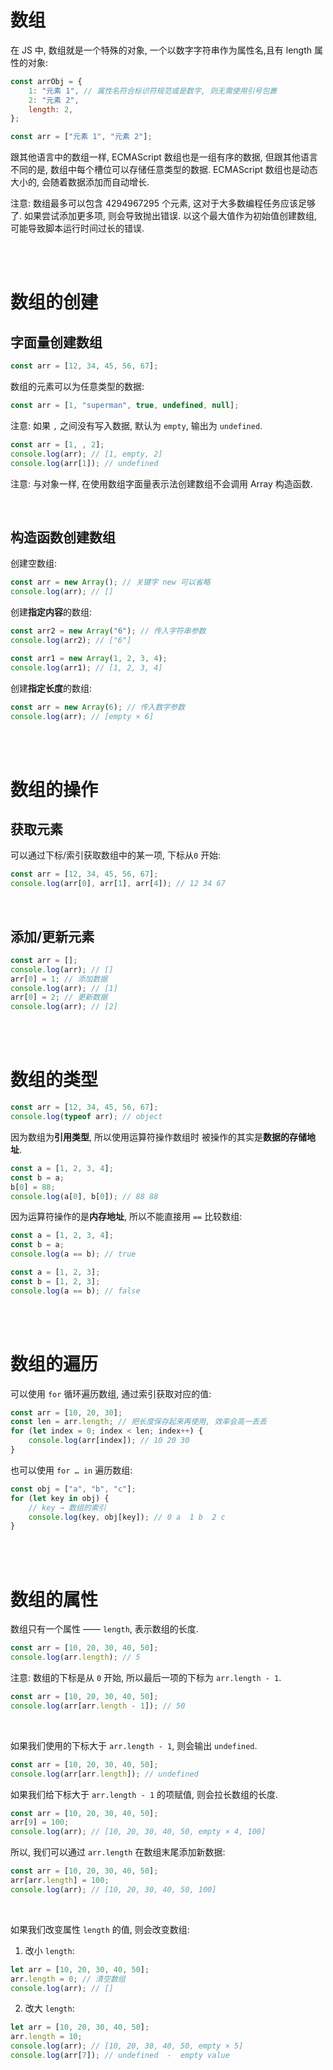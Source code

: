# 数组

在 JS 中, 数组就是一个特殊的对象, 一个以数字字符串作为属性名,且有 length 属性的对象:

```js
const arrObj = {
    1: "元素 1", // 属性名符合标识符规范或是数字, 则无需使用引号包裹
    2: "元素 2",
    length: 2,
};

const arr = ["元素 1", "元素 2"];
```

跟其他语言中的数组一样, ECMAScript 数组也是一组有序的数据, 但跟其他语言不同的是, 数组中每个槽位可以存储任意类型的数据. ECMAScript 数组也是动态大小的, 会随着数据添加而自动增长.

注意: 数组最多可以包含 4294967295 个元素, 这对于大多数编程任务应该足够了. 如果尝试添加更多项, 则会导致抛出错误. 以这个最大值作为初始值创建数组, 可能导致脚本运行时间过长的错误.

<br><br>

# 数组的创建

## 字面量创建数组

```js
const arr = [12, 34, 45, 56, 67];
```

数组的元素可以为任意类型的数据:

```js
const arr = [1, "superman", true, undefined, null];
```

注意: 如果 `,` 之间没有写入数据, 默认为 `empty`, 输出为 `undefined`.

```js
const arr = [1, , 2];
console.log(arr); // [1, empty, 2]
console.log(arr[1]); // undefined
```

注意: 与对象一样, 在使用数组字面量表示法创建数组不会调用 Array 构造函数.

<br>

## 构造函数创建数组

创建空数组:

```js
const arr = new Array(); // 关键字 new 可以省略
console.log(arr); // []
```

创建**指定内容**的数组:

```js
const arr2 = new Array("6"); // 传入字符串参数
console.log(arr2); // ["6"]
```

```js
const arr1 = new Array(1, 2, 3, 4);
console.log(arr1); // [1, 2, 3, 4]
```

创建**指定长度**的数组:

```js
const arr = new Array(6); // 传入数字参数
console.log(arr); // [empty × 6]
```

<br><br>

# 数组的操作

## 获取元素

可以通过下标/索引获取数组中的某一项, 下标从`0` 开始:

```js
const arr = [12, 34, 45, 56, 67];
console.log(arr[0], arr[1], arr[4]); // 12 34 67
```

<br>

## 添加/更新元素

```js
const arr = [];
console.log(arr); // []
arr[0] = 1; // 添加数据
console.log(arr); // [1]
arr[0] = 2; // 更新数据
console.log(arr); // [2]
```

<br><br>

# 数组的类型

```js
const arr = [12, 34, 45, 56, 67];
console.log(typeof arr); // object
```

因为数组为**引用类型**, 所以使用运算符操作数组时 被操作的其实是**数据的存储地址**.

```js
const a = [1, 2, 3, 4];
const b = a;
b[0] = 88;
console.log(a[0], b[0]); // 88 88
```

因为运算符操作的是**内存地址**, 所以不能直接用 `==` 比较数组:

```js
const a = [1, 2, 3, 4];
const b = a;
console.log(a == b); // true
```

```js
const a = [1, 2, 3];
const b = [1, 2, 3];
console.log(a == b); // false
```

<br><br>

# 数组的遍历

可以使用 `for` 循环遍历数组, 通过索引获取对应的值:

```js
const arr = [10, 20, 30];
const len = arr.length; // 把长度保存起来再使用, 效率会高一丢丢
for (let index = 0; index < len; index++) {
    console.log(arr[index]); // 10 20 30
}
```

也可以使用 `for … in` 遍历数组:

```js
const obj = ["a", "b", "c"];
for (let key in obj) {
    // key → 数组的索引
    console.log(key, obj[key]); // 0 a  1 b  2 c
}
```

<br><br>

# 数组的属性

数组只有一个属性 —— `length`, 表示数组的长度.

```js
const arr = [10, 20, 30, 40, 50];
console.log(arr.length); // 5
```

注意: 数组的下标是从 `0` 开始, 所以最后一项的下标为 `arr.length - 1`.

```js
const arr = [10, 20, 30, 40, 50];
console.log(arr[arr.length - 1]); // 50
```

<br>

如果我们使用的下标大于 `arr.length - 1`, 则会输出 `undefined`.

```js
const arr = [10, 20, 30, 40, 50];
console.log(arr[arr.length]); // undefined
```

如果我们给下标大于 `arr.length - 1` 的项赋值, 则会拉长数组的长度.

```js
const arr = [10, 20, 30, 40, 50];
arr[9] = 100;
console.log(arr); // [10, 20, 30, 40, 50, empty × 4, 100]
```

所以, 我们可以通过 `arr.length` 在数组末尾添加新数据:

```js
const arr = [10, 20, 30, 40, 50];
arr[arr.length] = 100;
console.log(arr); // [10, 20, 30, 40, 50, 100]
```

<br>

如果我们改变属性 `length` 的值, 则会改变数组:

1. 改小 `length`:

```js
let arr = [10, 20, 30, 40, 50];
arr.length = 0; // 清空数组
console.log(arr); // []
```

2. 改大 `length`:

```js
let arr = [10, 20, 30, 40, 50];
arr.length = 10;
console.log(arr); // [10, 20, 30, 40, 50, empty × 5]
console.log(arr[7]); // undefined  -  empty value
```

<br>

